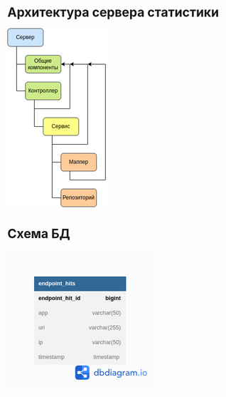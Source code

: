 # Архитектура сервера статистики
![stats server architecture](./.readme/stats_server_architecture.png)

# Схема БД
![stats server schema db](./.readme/stats_server_db_schema.png)